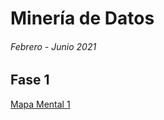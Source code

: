 # Minería de Datos 
###### Febrero - Junio 2021

## Fase 1
[Mapa Mental 1](https://github.com/marioalb127/MinDat2021/blob/main/MapaMental_1_1860043.pdf)
